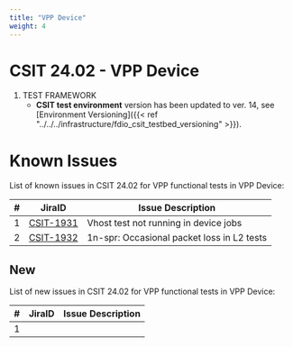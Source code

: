 ```yaml
---
title: "VPP Device"
weight: 4
---
```


# CSIT 24.02 - VPP Device

1. TEST FRAMEWORK
   - **CSIT test environment** version has been updated to ver. 14, see
     [Environment Versioning]({{< ref "../../../infrastructure/fdio_csit_testbed_versioning" >}}).

# Known Issues

List of known issues in CSIT 24.02 for VPP functional tests in VPP Device:

**#** | **JiraID**                                       | **Issue Description**
------|--------------------------------------------------|--------------------------------------------------------------
 1    | [CSIT-1931](https://jira.fd.io/browse/CSIT-1931) | Vhost test not running in device jobs
 2    | [CSIT-1932](https://jira.fd.io/browse/CSIT-1932) | 1n-spr: Occasional packet loss in L2 tests

## New

List of new issues in CSIT 24.02 for VPP functional tests in VPP Device:

**#** | **JiraID**                                       | **Issue Description**
------|--------------------------------------------------|--------------------------------------------------------------
 1    |                                                  |
